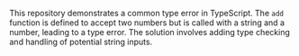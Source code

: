 This repository demonstrates a common type error in TypeScript.  The `add` function is defined to accept two numbers but is called with a string and a number, leading to a type error. The solution involves adding type checking and handling of potential string inputs.